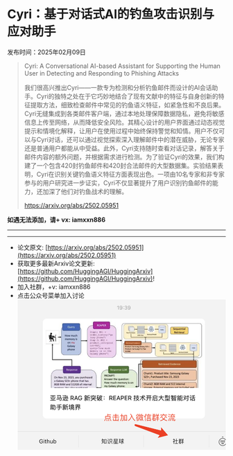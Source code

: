 # Cyri：基于对话式AI的钓鱼攻击识别与应对助手
发布时间：2025年02月09日


> Cyri: A Conversational AI-based Assistant for Supporting the Human User in Detecting and Responding to Phishing Attacks
>
> 我们很高兴推出Cyri——一款专为检测和分析钓鱼邮件而设计的AI会话助手。Cyri的独特之处在于它巧妙地结合了现有文献中的特征与自身创新的特征提取方法，细致检查邮件中常见的钓鱼语义特征，如紧急性和不良后果。Cyri无缝集成到各类邮件客户端，通过本地处理保障数据隐私，避免将敏感信息上传至网络，从而降低安全风险。其精心设计的用户界面通过动态视觉提示和情境化解释，让用户在使用过程中始终保持警觉和知情。用户不仅可以与Cyri对话，还可以通过视觉探索深入理解邮件中的潜在威胁，无论专家还是普通用户都能从中受益。此外，Cyri支持随时查看对话记录，解答关于邮件内容的额外问题，并根据需求进行检测。为了验证Cyri的效果，我们构建了一个包含420封钓鱼邮件和420封合法邮件的大型数据集。实验结果表明，Cyri在识别关键钓鱼语义特征方面表现出色。一项由10名专家和非专家参与的用户研究进一步证实，Cyri不仅显著提升了用户识别钓鱼邮件的能力，还加深了他们对钓鱼战术的理解。
>
> https://arxiv.org/abs/2502.05951

**如遇无法添加，请+ vx: iamxxn886**
<hr />


<hr />

- 论文原文: [https://arxiv.org/abs/2502.05951](https://arxiv.org/abs/2502.05951)
- 获取更多最新Arxiv论文更新: [https://github.com/HuggingAGI/HuggingArxiv](https://github.com/HuggingAGI/HuggingArxiv)!
- 加入社群，+v: iamxxn886
- 点击公众号菜单加入讨论
![](https://raw.githubusercontent.com/HuggingAGI/wx_assets/main/2024/07/31/1722434818326-94339e92-22f1-4472-9d27-fed232f70b5d.jpeg)